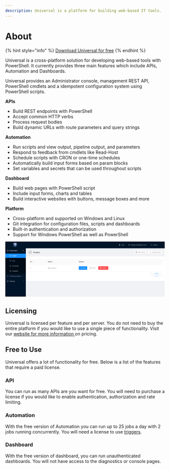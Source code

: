 ```yaml
---
description: Universal is a platform for building web-based IT tools.
---
```


# About

{% hint style="info" %}
[Download Universal for free](https://ironmansoftware.com/downloads)
{% endhint %}

Universal is a cross-platform solution for developing web-based tools with PowerShell. It currently provides three main features which include APIs, Automation and Dashboards. 

Universal provides an Administrator console, management REST API, PowerShell cmdlets and a idempotent configuration system using PowerShell scripts.  

**APIs**

* Build REST endpoints with PowerShell
* Accept common HTTP verbs
* Process request bodies
* Build dynamic URLs with route parameters and query strings

**Automation**

* Run scripts and view output, pipeline output, and parameters 
* Respond to feedback from cmdlets like Read-Host
* Schedule scripts with CRON or one-time schedules
* Automatically build input forms based on param blocks
* Set variables and secrets that can be used throughout scripts 

**Dashboard**

* Build web pages with PowerShell script
* Include input forms, charts and tables 
* Build interactive websites with buttons, message boxes and more

**Platform**

* Cross-platform and supported on Windows and Linux
* Git integration for configuration files, scripts and dashboards 
* Built-in authentication and authorization 
* Support for Windows PowerShell as well as PowerShell

![](.gitbook/assets/image%20%2810%29.png)

## Licensing 

Universal is licensed per feature and per server. You do not need to buy the entire platform if you would like to use a single piece of functionality. Visit our [website for more information ](https://ironmansoftware.com/powershell-universal/)on pricing. 

## Free to Use

Universal offers a lot of functionality for free. Below is a list of the features that require a paid license. 

### API

You can run as many APIs are you want for free. You will need to purchase a license if you would like to enable authentication, authorization and rate limiting. 

### Automation 

With the free version of Automation you can run up to 25 jobs a day with 2 jobs running concurrently. You will need a license to use [triggers](automation/triggers.md).

### Dashboard 

With the free version of dashboard, you can run unauthenticated dashboards. You will not have access to the diagnostics or console pages. 


